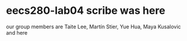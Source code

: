 # eecs280-lab04 scribe was here
our group members are Taite Lee, Martín Stier, Yue Hua, Maya Kusalovic
and here